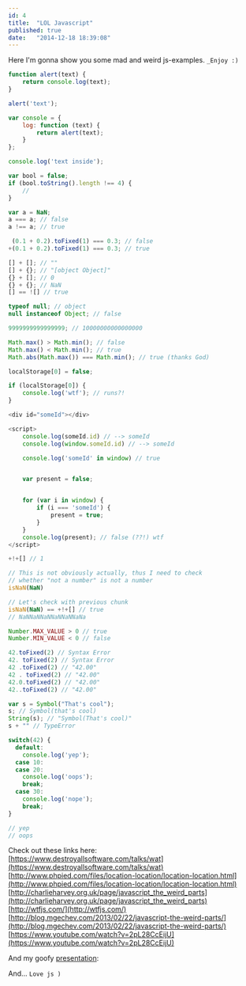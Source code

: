 ```yaml
---
id: 4
title:  "LOL Javascript"
published: true
date:   "2014-12-18 18:39:08"
---
```



Here I'm gonna show you some mad and weird js-examples. `_Enjoy :)`

```js
function alert(text) {
    return console.log(text);
}

alert('text');
```

```js
var console = {
    log: function (text) {
        return alert(text);
    }
};

console.log('text inside');
```


```js
var bool = false;
if (bool.toString().length !== 4) {
    //
}
```


```js
var a = NaN;
a === a; // false
a !== a; // true
```


```js
 (0.1 + 0.2).toFixed(1) === 0.3; // false
+(0.1 + 0.2).toFixed(1) === 0.3; // true
```


```js
[] + []; // ""
[] + {}; // "[object Object]"
{} + []; // 0
{} + {}; // NaN
[] == ![] // true
```


```js
typeof null; // object
null instanceof Object; // false
```


```js
9999999999999999; // 10000000000000000
```


```js
Math.max() > Math.min(); // false
Math.max() < Math.min(); // true
Math.abs(Math.max()) === Math.min(); // true (thanks God)
```


```js
localStorage[0] = false;

if (localStorage[0]) {
    console.log('wtf'); // runs?!
}
```



```js
<div id="someId"></div>

<script>
    console.log(someId.id) // --> someId
    console.log(window.someId.id) // --> someId

    console.log('someId' in window) // true


    var present = false;


    for (var i in window) {
        if (i === 'someId') {
            present = true;
        }
    }
    console.log(present); // false (??!) wtf
</script>
```

```js
+!+[] // 1
```

```js
// This is not obviously actually, thus I need to check
// whether "not a number" is not a number
isNaN(NaN)

// Let's check with previous chunk
isNaN(NaN) == +!+[] // true
// NaNNaNNaNNaNNaNNaNa

```

```js
Number.MAX_VALUE > 0 // true
Number.MIN_VALUE < 0 // false
```

```js
42.toFixed(2) // Syntax Error
42. toFixed(2) // Syntax Error
42 .toFixed(2) // "42.00"
42 . toFixed(2) // "42.00"
42.0.toFixed(2) // "42.00"
42..toFixed(2) // "42.00"
```

```js
var s = Symbol("That's cool");
s; // Symbol(that's cool)
String(s); // "Symbol(That's cool)"
s + "" // TypeError
```

```js
switch(42) {
  default:
    console.log('yep');
  case 10:
  case 20:
    console.log('oops');
    break;
  case 30:
    console.log('nope');
    break;
}

// yep
// oops
```



Check out these links here:  
[https://www.destroyallsoftware.com/talks/wat](https://www.destroyallsoftware.com/talks/wat)  
[http://www.phpied.com/files/location-location/location-location.html](http://www.phpied.com/files/location-location/location-location.html)  
[http://charlieharvey.org.uk/page/javascript_the_weird_parts](http://charlieharvey.org.uk/page/javascript_the_weird_parts)  
[http://wtfjs.com/](http://wtfjs.com/)  
[http://blog.mgechev.com/2013/02/22/javascript-the-weird-parts/](http://blog.mgechev.com/2013/02/22/javascript-the-weird-parts/)  
[https://www.youtube.com/watch?v=2pL28CcEijU](https://www.youtube.com/watch?v=2pL28CcEijU)

And my goofy [presentation](http://kartamyshev.github.io/js-humor):

And...
`Love js )`

